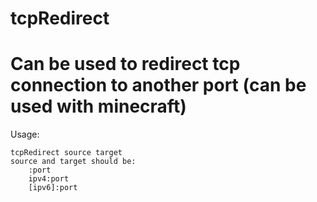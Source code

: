 # tcpRedirect
# Can be used to redirect tcp connection to another port (can be used with minecraft)

Usage:
```
tcpRedirect source target
source and target should be:
    :port
    ipv4:port
    [ipv6]:port
```
